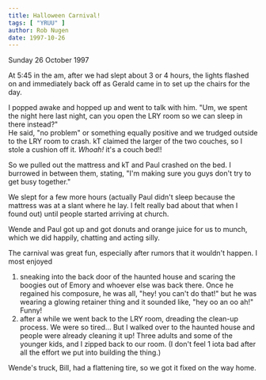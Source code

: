 ```yaml
---
title: Halloween Carnival!
tags: [ "YRUU" ]
author: Rob Nugen
date: 1997-10-26
---
```


<p class=date>Sunday 26 October 1997</p>

<p>
At 5:45 in the am, after we had slept about 3 or 4 hours, the lights flashed on and immediately back off as Gerald came in to set up the chairs for the day.
<p>
I popped awake and hopped up and went to talk with him.  "Um, we spent the night here last night, can you open the LRY room so we can sleep in there instead?"<br>
He said, "no problem" or something equally positive and we trudged outside to the LRY room to crash.  kT claimed the larger of the two couches, so I stole a cushion off it.  <em>Whoah!</em> it's a couch bed!!
<p>
So we pulled out the mattress and kT and Paul crashed on the bed.  I burrowed in between them, stating, "I'm making sure you guys don't try to get busy together."
<p>
We slept for a few more hours (actually Paul didn't sleep because the mattress was at a slant where he lay. I felt really bad about that when I found out) until people started arriving at church.
<p>
Wende and Paul got up and got donuts and orange juice for us to munch, which we did happily, chatting and acting silly.
<p>
The carnival was great fun, especially after rumors that it wouldn't happen. I most enjoyed
<ol>
<li>sneaking into the back door of the haunted house and scaring the boogies out of Emory and whoever else was back there. Once he regained his composure, he was all, "hey! you can't do that!" but he was wearing a glowing retainer thing and it sounded like, "hey oo an oo ah!" Funny!</li>
<li>after a while we went back to the LRY room, dreading the clean-up process. We were so tired... But I walked over to the haunted house and people were already cleaning it up! Three adults and some of the younger kids, and I zipped back to our room.  (I don't feel 1 iota bad after all the effort we put into building the thing.)</li>
</ol>
<p>
Wende's truck, Bill, had a flattening tire, so we got it fixed on the way home.
<p>

